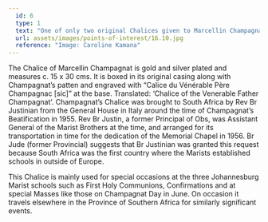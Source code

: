 ```yaml
---
  id: 6
  type: 1
  text: "One of only two original Chalices given to Marcellin Champagnat during his life. "
  url: assets/images/points-of-interest/16.10.jpg
  reference: "Image: Caroline Kamana"
---
```

The Chalice of Marcellin Champagnat is gold and silver plated and measures c. 15 x 30 cms.  It is boxed in its original casing along with Champagnat’s patten and engraved with “Calice du Vénérable Père Champagnac [sic]” at the base. Translated: ‘Chalice of the Venerable Father Champagnat’. Champagnat’s Chalice was brought to South Africa by Rev Br Justinian from the General House in Italy around the time of Champagnat’s Beatification in 1955. Rev Br Justin, a former Principal of Obs, was Assistant General of the Marist Brothers at the time, and arranged for its transportation in time for the dedication of the Memorial Chapel in 1956. Br Jude (former Provincial) suggests that Br Justinian was granted this request because South Africa was the first country where the Marists established schools in outside of Europe.

This Chalice is mainly used for special occasions at the three Johannesburg Marist schools such as First Holy Communions, Confirmations and at special Masses like those on Champagnat Day in June. On occasion it travels elsewhere in the Province of Southern Africa for similarly significant events. 
    